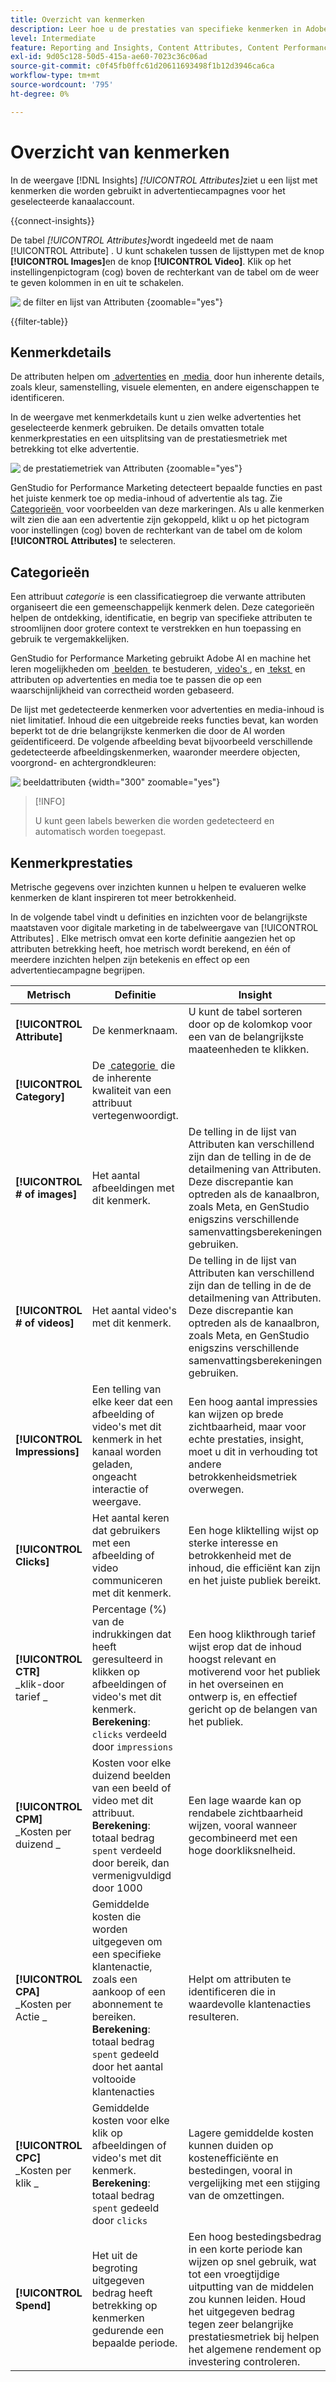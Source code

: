 ```yaml
---
title: Overzicht van kenmerken
description: Leer hoe u de prestaties van specifieke kenmerken in Adobe GenStudio for Performance Marketing kunt beoordelen.
level: Intermediate
feature: Reporting and Insights, Content Attributes, Content Performance
exl-id: 9d05c128-50d5-415a-ae60-7023c36c06ad
source-git-commit: c0f45fb0ffc61d20611693498f1b12d3946ca6ca
workflow-type: tm+mt
source-wordcount: '795'
ht-degree: 0%

---
```


# Overzicht van kenmerken

In de weergave [!DNL Insights] _[!UICONTROL Attributes]_&#x200B;ziet u een lijst met kenmerken die worden gebruikt in advertentiecampagnes voor het geselecteerde kanaalaccount.

{{connect-insights}}

De tabel _[!UICONTROL Attributes]_&#x200B;wordt ingedeeld met de naam [!UICONTROL Attribute] . U kunt schakelen tussen de lijsttypen met de knop **[!UICONTROL Images]**&#x200B;en de knop **[!UICONTROL Video]**. Klik op het instellingenpictogram (cog) boven de rechterkant van de tabel om de weer te geven kolommen in en uit te schakelen.

![&#x200B; de filter en lijst van Attributen &#x200B;](/help/assets/insights-attributes-filter.png){zoomable="yes"}

{{filter-table}}

## Kenmerkdetails

De attributen helpen om [&#x200B; advertenties &#x200B;](ads.md#ad-details) en [&#x200B; media &#x200B;](media.md#media-details) door hun inherente details, zoals kleur, samenstelling, visuele elementen, en andere eigenschappen te identificeren.

In de weergave met kenmerkdetails kunt u zien welke advertenties het geselecteerde kenmerk gebruiken. De details omvatten totale kenmerkprestaties en een uitsplitsing van de prestatiesmetriek met betrekking tot elke advertentie.

![&#x200B; de prestatiemetriek van Attributen &#x200B;](/help/assets/insights-attribute-details.png){zoomable="yes"}

GenStudio for Performance Marketing detecteert bepaalde functies en past het juiste kenmerk toe op media-inhoud of advertentie als tag. Zie [&#x200B; Categorieën &#x200B;](#categories) voor voorbeelden van deze markeringen. Als u alle kenmerken wilt zien die aan een advertentie zijn gekoppeld, klikt u op het pictogram voor instellingen (cog) boven de rechterkant van de tabel om de kolom **[!UICONTROL Attributes]** te selecteren.

## Categorieën

Een attribuut _categorie_ is een classificatiegroep die verwante attributen organiseert die een gemeenschappelijk kenmerk delen. Deze categorieën helpen de ontdekking, identificatie, en begrip van specifieke attributen te stroomlijnen door grotere context te verstrekken en hun toepassing en gebruik te vergemakkelijken.

GenStudio for Performance Marketing gebruikt Adobe AI en machine het leren mogelijkheden om [&#x200B; beelden &#x200B;](image-features.md) te bestuderen, [&#x200B; video&#39;s &#x200B;](video-features.md), en [&#x200B; tekst &#x200B;](text-features.md) en attributen op advertenties en media toe te passen die op een waarschijnlijkheid van correctheid worden gebaseerd.

De lijst met gedetecteerde kenmerken voor advertenties en media-inhoud is niet limitatief. Inhoud die een uitgebreide reeks functies bevat, kan worden beperkt tot de drie belangrijkste kenmerken die door de AI worden geïdentificeerd. De volgende afbeelding bevat bijvoorbeeld verschillende gedetecteerde afbeeldingskenmerken, waaronder meerdere objecten, voorgrond- en achtergrondkleuren:

![&#x200B; beeldattributen &#x200B;](/help/assets/category/asset-attributes.png " Beeld van Toucan omvat veelvoudige ontdekte attributen "){width="300" zoomable="yes"}

>[!INFO]
>
>U kunt geen labels bewerken die worden gedetecteerd en automatisch worden toegepast.

## Kenmerkprestaties

Metrische gegevens over inzichten kunnen u helpen te evalueren welke kenmerken de klant inspireren tot meer betrokkenheid.

In de volgende tabel vindt u definities en inzichten voor de belangrijkste maatstaven voor digitale marketing in de tabelweergave van [!UICONTROL Attributes] . Elke metrisch omvat een korte definitie aangezien het op attributen betrekking heeft, hoe metrisch wordt berekend, en één of meerdere inzichten helpen zijn betekenis en effect op een advertentiecampagne begrijpen.

| Metrisch | Definitie | Insight |
| ---------------------- | ----------------------------- | -------------------------------- |
| **[!UICONTROL Attribute]** | De kenmerknaam. | U kunt de tabel sorteren door op de kolomkop voor een van de belangrijkste maateenheden te klikken. |
| **[!UICONTROL Category]** | De [&#x200B; categorie &#x200B;](#categories) die de inherente kwaliteit van een attribuut vertegenwoordigt. |  |
| **[!UICONTROL # of images]** | Het aantal afbeeldingen met dit kenmerk. | De telling in de lijst van Attributen kan verschillend zijn dan de telling in de de detailmening van Attributen. Deze discrepantie kan optreden als de kanaalbron, zoals Meta, en GenStudio enigszins verschillende samenvattingsberekeningen gebruiken. |
| **[!UICONTROL # of videos]** | Het aantal video&#39;s met dit kenmerk. | De telling in de lijst van Attributen kan verschillend zijn dan de telling in de de detailmening van Attributen. Deze discrepantie kan optreden als de kanaalbron, zoals Meta, en GenStudio enigszins verschillende samenvattingsberekeningen gebruiken. |
| **[!UICONTROL Impressions]** | Een telling van elke keer dat een afbeelding of video&#39;s met dit kenmerk in het kanaal worden geladen, ongeacht interactie of weergave. | Een hoog aantal impressies kan wijzen op brede zichtbaarheid, maar voor echte prestaties, insight, moet u dit in verhouding tot andere betrokkenheidsmetriek overwegen. |
| **[!UICONTROL Clicks]** | Het aantal keren dat gebruikers met een afbeelding of video communiceren met dit kenmerk. | Een hoge kliktelling wijst op sterke interesse en betrokkenheid met de inhoud, die efficiënt kan zijn en het juiste publiek bereikt. |
| **[!UICONTROL CTR]**<br>_klik-door tarief _ | Percentage (%) van de indrukkingen dat heeft geresulteerd in klikken op afbeeldingen of video&#39;s met dit kenmerk.<br>**Berekening**: `clicks` verdeeld door `impressions` | Een hoog klikthrough tarief wijst erop dat de inhoud hoogst relevant en motiverend voor het publiek in het overseinen en ontwerp is, en effectief gericht op de belangen van het publiek. |
| **[!UICONTROL CPM]**<br>_Kosten per duizend _ | Kosten voor elke duizend beelden van een beeld of video met dit attribuut.<br>**Berekening**: totaal bedrag `spent` verdeeld door bereik, dan vermenigvuldigd door 1000 | Een lage waarde kan op rendabele zichtbaarheid wijzen, vooral wanneer gecombineerd met een hoge doorkliksnelheid. |
| **[!UICONTROL CPA]**<br>_Kosten per Actie _ | Gemiddelde kosten die worden uitgegeven om een specifieke klantenactie, zoals een aankoop of een abonnement te bereiken.<br>**Berekening**: totaal bedrag `spent` gedeeld door het aantal voltooide klantenacties | Helpt om attributen te identificeren die in waardevolle klantenacties resulteren. |
| **[!UICONTROL CPC]**<br>_Kosten per klik _ | Gemiddelde kosten voor elke klik op afbeeldingen of video&#39;s met dit kenmerk.<br>**Berekening**: totaal bedrag `spent` gedeeld door `clicks` | Lagere gemiddelde kosten kunnen duiden op kostenefficiënte en bestedingen, vooral in vergelijking met een stijging van de omzettingen. |
| **[!UICONTROL Spend]** | Het uit de begroting uitgegeven bedrag heeft betrekking op kenmerken gedurende een bepaalde periode. | Een hoog bestedingsbedrag in een korte periode kan wijzen op snel gebruik, wat tot een vroegtijdige uitputting van de middelen zou kunnen leiden. Houd het uitgegeven bedrag tegen zeer belangrijke prestatiesmetriek bij helpen het algemene rendement op investering controleren. |
